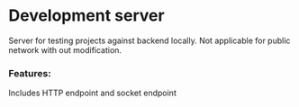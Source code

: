 # Development server
Server for testing projects against backend locally. Not applicable for public network with out modification.

### Features:
Includes HTTP endpoint and socket endpoint
